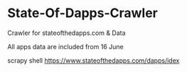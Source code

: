 # State-Of-Dapps-Crawler
Crawler for stateofthedapps.com &amp; Data

All apps data are included from 16 June

scrapy shell https://www.stateofthedapps.com/dapps/idex
